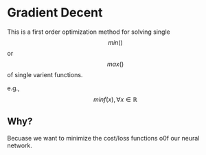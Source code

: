 # Gradient Decent
This is a first order optimization method for solving single $$min()$$ or $$max()$$ of single varient functions.

e.g., 
$$min f(x), \forall x\in \mathbb{R}$$

## Why?

Becuase we want to minimize the cost/loss functions o0f our neural network.


